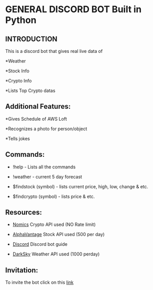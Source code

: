 # GENERAL DISCORD BOT Built in Python

## INTRODUCTION
This is a discord bot that gives real live data of

*Weather

*Stock Info

*Crypto Info

*Lists Top Crypto datas

## Additional Features:

*Gives Schedule of AWS Loft

*Recognizes a photo for person/object

*Tells jokes

## Commands:

* !help - Lists all the commands

* !weather - current 5 day forecast

* $findstock (symbol) - lists current price, high, low, change & etc.

* $findcrypto (symbol) - lists price & etc.


## Resources:

* [Nomics](https://docs.nomics.com/#section/SDKs-and-Libraries/Community-Submissions) Crypto API used (NO Rate limit)

* [AlphaVantage](https://www.alphavantage.co/) Stock API used (500 per day)

* [Discord](https://discordapp.com/developers/docs/intro) Discord bot guide

* [DarkSky](https://darksky.net/dev/docs#overview) Weather API used (1000 perday)


## Invitation:

To invite the bot click on this [link](https://discordapp.com/api/oauth2/authorize?client_id=623200683964891136&permissions=0&scope=bot)
